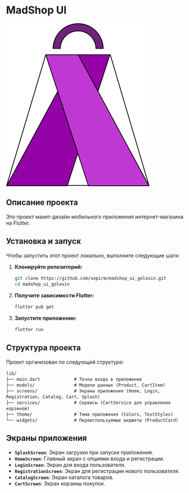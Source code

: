 # MadShop UI 

![MadShop Logo](assets/images/madshop_logo.png)

## Описание проекта

Это проект макет-дизайн мобильного приложения интернет-магазина на Flutter. 

## Установка и запуск

Чтобы запустить этот проект локально, выполните следующие шаги:

1.  **Клонируйте репозиторий:**
    ```bash
    git clone https://github.com/sopirm/madshop_ui_golovin.git
    cd madshop_ui_golovin
    ```

2.  **Получите зависимости Flutter:**
    ```bash
    flutter pub get
    ```

3.  **Запустите приложение:**
    ```bash
    flutter run
    ```

## Структура проекта

Проект организован по следующей структуре:

```
lib/
├── main.dart             # Точка входа в приложение
├── models/               # Модели данных (Product, CartItem)
├── screens/              # Экраны приложения (Home, Login, Registration, Catalog, Cart, Splash)
├── services/             # Сервисы (CartService для управления корзиной)
├── theme/                # Тема приложения (Colors, TextStyles)
└── widgets/              # Переиспользуемые виджеты (ProductCard)
```

## Экраны приложения

*   **`SplashScreen`**: Экран загрузки при запуске приложения.
*   **`HomeScreen`**: Главный экран с опциями входа и регистрации.
*   **`LoginScreen`**: Экран для входа пользователя.
*   **`RegistrationScreen`**: Экран для регистрации нового пользователя.
*   **`CatalogScreen`**: Экран каталога товаров.
*   **`CartScreen`**: Экран корзины покупок.

